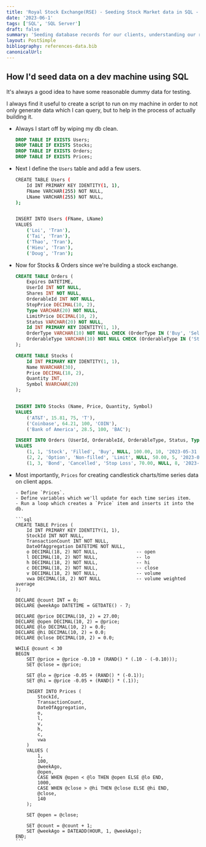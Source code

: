 ```yaml
---
title: 'Royal Stock Exchange(RSE) - Seeding Stock Market data in SQL - Part 2'
date: '2023-06-1'
tags: ['SQL', 'SQL Server']
draft: false
summary: 'Seeding database records for our clients, understanding our records data types, and validating/designing relationships between resources.'
layout: PostSimple
bibliography: references-data.bib
canonicalUrl:
---
```


## How I'd seed data on a dev machine using SQL

It's always a good idea to have some reasonable dummy data for testing.

I always find it useful to create a script to run on my machine in order
to not only generate data which I can query, but to help in the process
of actually building it.

- Always I start off by wiping my db clean.

  ```sql
  DROP TABLE IF EXISTS Users;
  DROP TABLE IF EXISTS Stocks;
  DROP TABLE IF EXISTS Orders;
  DROP TABLE IF EXISTS Prices;
  ```

- Next I define the `Users` table and add a few users.

  ```sh
  CREATE TABLE Users (
      Id INT PRIMARY KEY IDENTITY(1, 1),
      FName VARCHAR(255) NOT NULL,
      LName VARCHAR(255) NOT NULL,
  );


  INSERT INTO Users (FName, LName)
  VALUES
      ('Loi', 'Tran'),
      ('Tai', 'Tran'),
      ('Thao', 'Tran'),
      ('Hieu', 'Tran'),
      ('Doug', 'Tran');
  ```

- Now for Stocks & Orders since we're building a stock exchange.

  ```sql
  CREATE TABLE Orders (
      Expires DATETIME,
      UserId INT NOT NULL,
      Shares INT NOT NULL,
      OrderableId INT NOT NULL,
      StopPrice DECIMAL(10, 2),
      Type VARCHAR(20) NOT NULL,
      LimitPrice DECIMAL(10, 2),
      Status VARCHAR(20) NOT NULL,
      Id INT PRIMARY KEY IDENTITY(1, 1),
      OrderType VARCHAR(10) NOT NULL CHECK (OrderType IN ('Buy', 'Sell')),
      OrderableType VARCHAR(10) NOT NULL CHECK (OrderableType IN ('Stock', 'Option', 'Bond'))
  );

  CREATE TABLE Stocks (
      Id INT PRIMARY KEY IDENTITY(1, 1),
      Name NVARCHAR(30),
      Price DECIMAL(18, 2),
      Quantity INT,
      Symbol NVARCHAR(20)
  );


  INSERT INTO Stocks (Name, Price, Quantity, Symbol)
  VALUES
      ('AT&T', 15.81, 75, 'T'),
      ('Coinbase', 64.21, 100, 'COIN'),
      ('Bank of America', 28.5, 100, 'BAC');

  INSERT INTO Orders (UserId, OrderableId, OrderableType, Status, Type, StopPrice, LimitPrice, Shares, Expires, OrderType)
  VALUES
      (1, 1, 'Stock', 'Filled', 'Buy', NULL, 100.00, 10, '2023-05-31 12:00:00', 'Buy'),
      (2, 2, 'Option', 'Non-filled', 'Limit', NULL, 50.00, 5, '2023-06-01 15:30:00', 'Buy'),
      (1, 3, 'Bond', 'Cancelled', 'Stop Loss', 70.00, NULL, 8, '2023-06-02 10:45:00', 'Buy');
  ```

- Most importantly, `Prices` for creating candlestick charts/time series
  data on client apps.

      - Define `Prices`.
      - Define variables which we'll update for each time series item.
      - Run a loop which creates a `Price` item and inserts it into the db.

      ```sql
      CREATE TABLE Prices (
          Id INT PRIMARY KEY IDENTITY(1, 1),
          StockId INT NOT NULL,
          TransactionCount INT NOT NULL,
          DateOfAggregation DATETIME NOT NULL,
          o DECIMAL(18, 2) NOT NULL,              -- open
          l DECIMAL(18, 2) NOT NULL,              -- lo
          h DECIMAL(18, 2) NOT NULL,              -- hi
          c DECIMAL(18, 2) NOT NULL,              -- close
          v DECIMAL(18, 2) NOT NULL,              -- volume
          vwa DECIMAL(18, 2) NOT NULL             -- volume weighted average
      );

      DECLARE @count INT = 0;
      DECLARE @weekAgo DATETIME = GETDATE() - 7;

      DECLARE @price DECIMAL(10, 2) = 27.00;
      DECLARE @open DECIMAL(10, 2) = @price;
      DECLARE @lo DECIMAL(10, 2) = 0.0;
      DECLARE @hi DECIMAL(10, 2) = 0.0;
      DECLARE @close DECIMAL(10, 2) = 0.0;

      WHILE @count < 30
      BEGIN
          SET @price = @price -0.10 + (RAND() * (.10 - (-0.10)));
          SET @close = @price;

          SET @lo = @price -0.05 + (RAND() * (-0.1));
          SET @hi = @price -0.05 + (RAND() * (.1));

          INSERT INTO Prices (
              StockId,
              TransactionCount,
              DateOfAggregation,
              o,
              l,
              v,
              h,
              c,
              vwa
          )
          VALUES (
              1,
              100,
              @weekAgo,
              @open,
              CASE WHEN @open < @lo THEN @open ELSE @lo END,
              1000,
              CASE WHEN @close > @hi THEN @close ELSE @hi END,
              @close,
              140
          );

          SET @open = @close;

          SET @count = @count + 1;
          SET @weekAgo = DATEADD(HOUR, 1, @weekAgo);
      END;
      ```
